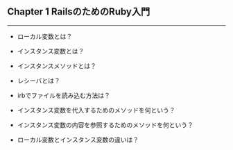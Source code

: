 ## Chapter 1 RailsのためのRuby入門

-------------

- ローカル変数とは？

- インスタンス変数とは？
- インスタンスメソッドとは？

- レシーバとは？

- irbでファイルを読み込む方法は？

- インスタンス変数を代入するためのメソッドを何という？
- インスタンス変数の内容を参照するためのメソッドを何という？
- ローカル変数とインスタンス変数の違いは？



